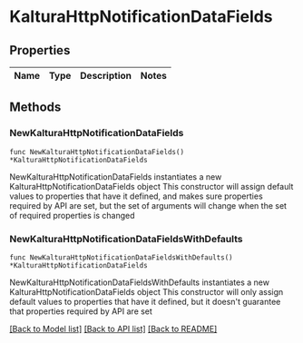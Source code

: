 # KalturaHttpNotificationDataFields

## Properties

Name | Type | Description | Notes
------------ | ------------- | ------------- | -------------

## Methods

### NewKalturaHttpNotificationDataFields

`func NewKalturaHttpNotificationDataFields() *KalturaHttpNotificationDataFields`

NewKalturaHttpNotificationDataFields instantiates a new KalturaHttpNotificationDataFields object
This constructor will assign default values to properties that have it defined,
and makes sure properties required by API are set, but the set of arguments
will change when the set of required properties is changed

### NewKalturaHttpNotificationDataFieldsWithDefaults

`func NewKalturaHttpNotificationDataFieldsWithDefaults() *KalturaHttpNotificationDataFields`

NewKalturaHttpNotificationDataFieldsWithDefaults instantiates a new KalturaHttpNotificationDataFields object
This constructor will only assign default values to properties that have it defined,
but it doesn't guarantee that properties required by API are set


[[Back to Model list]](../README.md#documentation-for-models) [[Back to API list]](../README.md#documentation-for-api-endpoints) [[Back to README]](../README.md)


